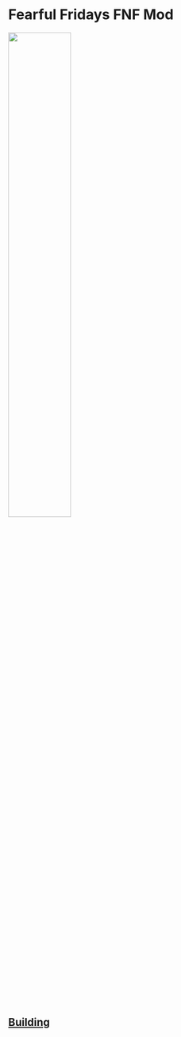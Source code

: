 # Fearful Fridays FNF Mod
<img src="https://media.tenor.com/OrSLtVr_CLYAAAAS/yandere-dev-yandere.gif" width="50%"/>

## [Building](building.md)